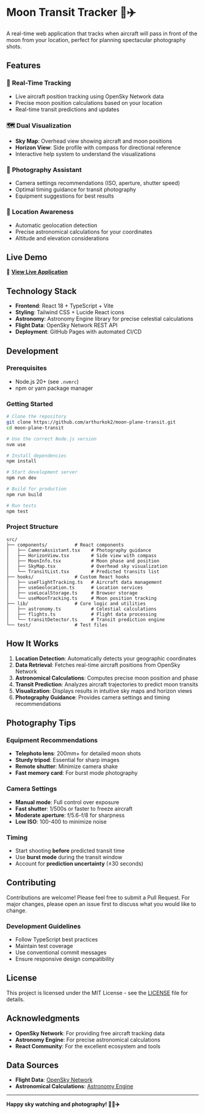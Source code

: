 # Moon Transit Tracker 🌙✈️

A real-time web application that tracks when aircraft will pass in front of the moon from your location, perfect for planning spectacular photography shots.

## Features

### 🎯 **Real-Time Tracking**
- Live aircraft position tracking using OpenSky Network data
- Precise moon position calculations based on your location
- Real-time transit predictions and updates

### 🗺️ **Dual Visualization**
- **Sky Map**: Overhead view showing aircraft and moon positions
- **Horizon View**: Side profile with compass for directional reference
- Interactive help system to understand the visualizations

### 📸 **Photography Assistant**
- Camera settings recommendations (ISO, aperture, shutter speed)
- Optimal timing guidance for transit photography
- Equipment suggestions for best results

### 🧭 **Location Awareness**
- Automatic geolocation detection
- Precise astronomical calculations for your coordinates
- Altitude and elevation considerations

## Live Demo

🚀 **[View Live Application](https://arthurkok2.github.io/moon-plane-transit/)**

## Technology Stack

- **Frontend**: React 18 + TypeScript + Vite
- **Styling**: Tailwind CSS + Lucide React icons
- **Astronomy**: Astronomy Engine library for precise celestial calculations
- **Flight Data**: OpenSky Network REST API
- **Deployment**: GitHub Pages with automated CI/CD

## Development

### Prerequisites
- Node.js 20+ (see `.nvmrc`)
- npm or yarn package manager

### Getting Started

```bash
# Clone the repository
git clone https://github.com/arthurkok2/moon-plane-transit.git
cd moon-plane-transit

# Use the correct Node.js version
nvm use

# Install dependencies
npm install

# Start development server
npm run dev

# Build for production
npm run build

# Run tests
npm test
```

### Project Structure

```
src/
├── components/          # React components
│   ├── CameraAssistant.tsx    # Photography guidance
│   ├── HorizonView.tsx        # Side view with compass
│   ├── MoonInfo.tsx           # Moon phase and position
│   ├── SkyMap.tsx             # Overhead sky visualization
│   └── TransitList.tsx        # Predicted transits list
├── hooks/               # Custom React hooks
│   ├── useFlightTracking.ts   # Aircraft data management
│   ├── useGeolocation.ts      # Location services
│   ├── useLocalStorage.ts     # Browser storage
│   └── useMoonTracking.ts     # Moon position tracking
├── lib/                 # Core logic and utilities
│   ├── astronomy.ts           # Celestial calculations
│   ├── flights.ts             # Flight data processing
│   └── transitDetector.ts     # Transit prediction engine
└── test/                # Test files
```

## How It Works

1. **Location Detection**: Automatically detects your geographic coordinates
2. **Data Retrieval**: Fetches real-time aircraft positions from OpenSky Network
3. **Astronomical Calculations**: Computes precise moon position and phase
4. **Transit Prediction**: Analyzes aircraft trajectories to predict moon transits
5. **Visualization**: Displays results in intuitive sky maps and horizon views
6. **Photography Guidance**: Provides camera settings and timing recommendations

## Photography Tips

### Equipment Recommendations
- **Telephoto lens**: 200mm+ for detailed moon shots
- **Sturdy tripod**: Essential for sharp images
- **Remote shutter**: Minimize camera shake
- **Fast memory card**: For burst mode photography

### Camera Settings
- **Manual mode**: Full control over exposure
- **Fast shutter**: 1/500s or faster to freeze aircraft
- **Moderate aperture**: f/5.6-f/8 for sharpness
- **Low ISO**: 100-400 to minimize noise

### Timing
- Start shooting **before** predicted transit time
- Use **burst mode** during the transit window
- Account for **prediction uncertainty** (±30 seconds)

## Contributing

Contributions are welcome! Please feel free to submit a Pull Request. For major changes, please open an issue first to discuss what you would like to change.

### Development Guidelines
- Follow TypeScript best practices
- Maintain test coverage
- Use conventional commit messages
- Ensure responsive design compatibility

## License

This project is licensed under the MIT License - see the [LICENSE](LICENSE) file for details.

## Acknowledgments

- **OpenSky Network**: For providing free aircraft tracking data
- **Astronomy Engine**: For precise astronomical calculations
- **React Community**: For the excellent ecosystem and tools

## Data Sources

- **Flight Data**: [OpenSky Network](https://opensky-network.org/)
- **Astronomical Calculations**: [Astronomy Engine](https://github.com/cosinekitty/astronomy)

---

**Happy sky watching and photography! 📸🌙✈️**